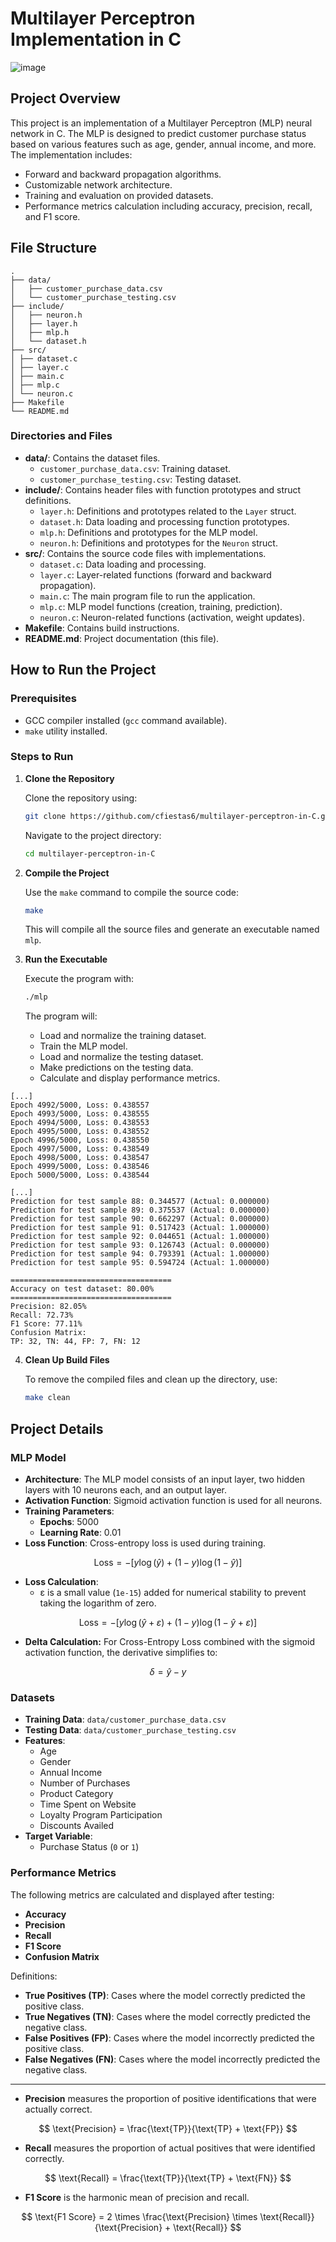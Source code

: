 # Multilayer Perceptron Implementation in C
![image](https://github.com/user-attachments/assets/405993dc-615f-4d53-b598-a76238a143a9)

## Project Overview

This project is an implementation of a Multilayer Perceptron (MLP) neural network in C. The MLP is designed to predict customer purchase status based on various features such as age, gender, annual income, and more. The implementation includes:

- Forward and backward propagation algorithms.
- Customizable network architecture.
- Training and evaluation on provided datasets.
- Performance metrics calculation including accuracy, precision, recall, and F1 score.

## File Structure

```
.
├── data/
│   ├── customer_purchase_data.csv
│   └── customer_purchase_testing.csv
├── include/
│   ├── neuron.h
│   ├── layer.h
│   ├── mlp.h
│   └── dataset.h
├── src/
│ ├── dataset.c
│ ├── layer.c
│ ├── main.c
│ ├── mlp.c
│ └── neuron.c
├── Makefile
└── README.md
```

### Directories and Files

- **data/**: Contains the dataset files.
  - `customer_purchase_data.csv`: Training dataset.
  - `customer_purchase_testing.csv`: Testing dataset.
- **include/**: Contains header files with function prototypes and struct definitions.
  - `layer.h`: Definitions and prototypes related to the `Layer` struct.
  - `dataset.h`: Data loading and processing function prototypes.
  - `mlp.h`: Definitions and prototypes for the MLP model.
  - `neuron.h`: Definitions and prototypes for the `Neuron` struct.
- **src/**: Contains the source code files with implementations.
  - `dataset.c`: Data loading and processing.
  - `layer.c`: Layer-related functions (forward and backward propagation).
  - `main.c`: The main program file to run the application.
  - `mlp.c`: MLP model functions (creation, training, prediction).
  - `neuron.c`: Neuron-related functions (activation, weight updates).
- **Makefile**: Contains build instructions.
- **README.md**: Project documentation (this file).

## How to Run the Project

### Prerequisites

- GCC compiler installed (`gcc` command available).
- `make` utility installed.

### Steps to Run

1. **Clone the Repository**

   Clone the repository using:

   ```bash
   git clone https://github.com/cfiestas6/multilayer-perceptron-in-C.git
   ```

   Navigate to the project directory:

   ```bash
   cd multilayer-perceptron-in-C
   ```

2. **Compile the Project**

   Use the `make` command to compile the source code:

   ```bash
   make
   ```

   This will compile all the source files and generate an executable named `mlp`.

3. **Run the Executable**

   Execute the program with:

   ```bash
   ./mlp
   ```

   The program will:

   - Load and normalize the training dataset.
   - Train the MLP model.
   - Load and normalize the testing dataset.
   - Make predictions on the testing data.
   - Calculate and display performance metrics.

```
[...]
Epoch 4992/5000, Loss: 0.438557
Epoch 4993/5000, Loss: 0.438555
Epoch 4994/5000, Loss: 0.438553
Epoch 4995/5000, Loss: 0.438552
Epoch 4996/5000, Loss: 0.438550
Epoch 4997/5000, Loss: 0.438549
Epoch 4998/5000, Loss: 0.438547
Epoch 4999/5000, Loss: 0.438546
Epoch 5000/5000, Loss: 0.438544
```

```
[...]
Prediction for test sample 88: 0.344577 (Actual: 0.000000)
Prediction for test sample 89: 0.375537 (Actual: 0.000000)
Prediction for test sample 90: 0.662297 (Actual: 0.000000)
Prediction for test sample 91: 0.517423 (Actual: 1.000000)
Prediction for test sample 92: 0.044651 (Actual: 1.000000)
Prediction for test sample 93: 0.126743 (Actual: 0.000000)
Prediction for test sample 94: 0.793391 (Actual: 1.000000)
Prediction for test sample 95: 0.594724 (Actual: 1.000000)
```

```
====================================
Accuracy on test dataset: 80.00%
====================================
Precision: 82.05%
Recall: 72.73%
F1 Score: 77.11%
Confusion Matrix:
TP: 32, TN: 44, FP: 7, FN: 12
```

4. **Clean Up Build Files**

   To remove the compiled files and clean up the directory, use:

   ```bash
   make clean
   ```

## Project Details

### MLP Model

- **Architecture**: The MLP model consists of an input layer, two hidden layers with 10 neurons each, and an output layer.
- **Activation Function**: Sigmoid activation function is used for all neurons.
- **Training Parameters**:
  - **Epochs**: 5000
  - **Learning Rate**: 0.01
- **Loss Function**: Cross-entropy loss is used during training.

$$
\text{Loss} = - [y \log(\hat{y}) + (1 - y) \log(1 - \hat{y})]
$$

- **Loss Calculation**:
  - ε is a small value (`1e-15`) added for numerical stability to prevent taking the logarithm of zero.

$$
\text{Loss} = - [y \log(\hat{y} + \varepsilon) + (1 - y) \log(1 - \hat{y} + \varepsilon)]
$$

- **Delta Calculation:** For Cross-Entropy Loss combined with the sigmoid activation function, the derivative simplifies to:

$$
\delta = \hat{y} - y
$$

### Datasets

- **Training Data**: `data/customer_purchase_data.csv`
- **Testing Data**: `data/customer_purchase_testing.csv`
- **Features**:
  - Age
  - Gender
  - Annual Income
  - Number of Purchases
  - Product Category
  - Time Spent on Website
  - Loyalty Program Participation
  - Discounts Availed
- **Target Variable**:
  - Purchase Status (`0` or `1`)

### Performance Metrics

The following metrics are calculated and displayed after testing:

- **Accuracy**
- **Precision**
- **Recall**
- **F1 Score**
- **Confusion Matrix**

Definitions:

- **True Positives (TP)**: Cases where the model correctly predicted the positive class.
- **True Negatives (TN)**: Cases where the model correctly predicted the negative class.
- **False Positives (FP)**: Cases where the model incorrectly predicted the positive class.
- **False Negatives (FN)**: Cases where the model incorrectly predicted the negative class.
--------------
- **Precision** measures the proportion of positive identifications that were actually correct.

$$
\text{Precision} = \frac{\text{TP}}{\text{TP} + \text{FP}}
$$


- **Recall** measures the proportion of actual positives that were identified correctly.

$$
\text{Recall} = \frac{\text{TP}}{\text{TP} + \text{FN}}
$$


- **F1 Score** is the harmonic mean of precision and recall.

$$
\text{F1 Score} = 2 \times \frac{\text{Precision} \times \text{Recall}}{\text{Precision} + \text{Recall}}
$$

